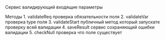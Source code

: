 Сервис валидирующий входящие параметры

Методы
	1.  validateReq проверка обязательности поля
	2. validateVar проверка type поля
	3.  validateStart публичный метод который запускате проверку всей валидации
	4. saveResult сервис сохраняющий ошибки валидации
	5.  checkNull проверка что поле существует